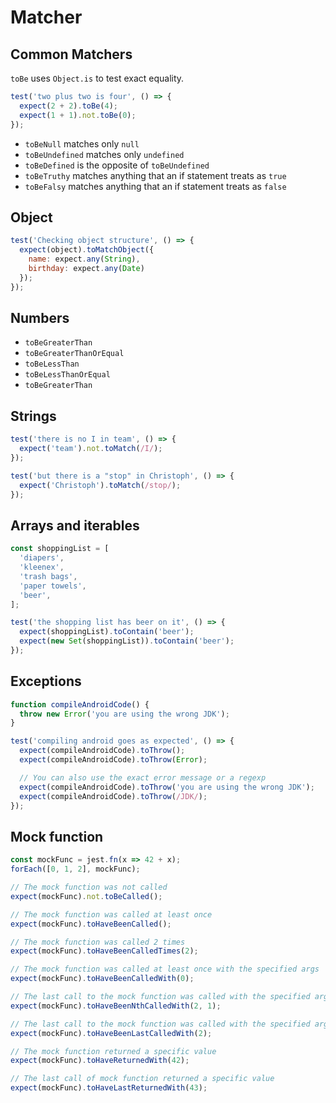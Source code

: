 # Matcher

## Common Matchers

`toBe` uses `Object.is` to test exact equality.

```js
test('two plus two is four', () => {
  expect(2 + 2).toBe(4);
  expect(1 + 1).not.toBe(0);
});
```

- `toBeNull` matches only `null`
- `toBeUndefined` matches only `undefined`
- `toBeDefined` is the opposite of `toBeUndefined`
- `toBeTruthy` matches anything that an if statement treats as `true`
- `toBeFalsy` matches anything that an if statement treats as `false`


## Object

```js
test('Checking object structure', () => {
  expect(object).toMatchObject({ 
    name: expect.any(String), 
    birthday: expect.any(Date) 
  });
});
```

## Numbers

- `toBeGreaterThan`
- `toBeGreaterThanOrEqual`
- `toBeLessThan`
- `toBeLessThanOrEqual`
- `toBeGreaterThan`


## Strings

```js
test('there is no I in team', () => {
  expect('team').not.toMatch(/I/);
});

test('but there is a "stop" in Christoph', () => {
  expect('Christoph').toMatch(/stop/);
});
```


## Arrays and iterables

```js
const shoppingList = [
  'diapers',
  'kleenex',
  'trash bags',
  'paper towels',
  'beer',
];

test('the shopping list has beer on it', () => {
  expect(shoppingList).toContain('beer');
  expect(new Set(shoppingList)).toContain('beer');
});
```


## Exceptions

```js
function compileAndroidCode() {
  throw new Error('you are using the wrong JDK');
}

test('compiling android goes as expected', () => {
  expect(compileAndroidCode).toThrow();
  expect(compileAndroidCode).toThrow(Error);

  // You can also use the exact error message or a regexp
  expect(compileAndroidCode).toThrow('you are using the wrong JDK');
  expect(compileAndroidCode).toThrow(/JDK/);
});
```


## Mock function

```js
const mockFunc = jest.fn(x => 42 + x);
forEach([0, 1, 2], mockFunc);

// The mock function was not called
expect(mockFunc).not.toBeCalled();

// The mock function was called at least once
expect(mockFunc).toHaveBeenCalled();

// The mock function was called 2 times
expect(mockFunc).toHaveBeenCalledTimes(2);

// The mock function was called at least once with the specified args
expect(mockFunc).toHaveBeenCalledWith(0);

// The last call to the mock function was called with the specified args
expect(mockFunc).toHaveBeenNthCalledWith(2, 1);

// The last call to the mock function was called with the specified args
expect(mockFunc).toHaveBeenLastCalledWith(2);

// The mock function returned a specific value
expect(mockFunc).toHaveReturnedWith(42);

// The last call of mock function returned a specific value
expect(mockFunc).toHaveLastReturnedWith(43);
```